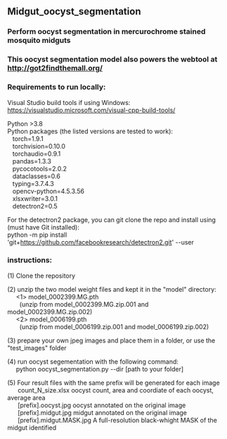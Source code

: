 ## Midgut_oocyst_segmentation
### Perform oocyst segmentation in mercurochrome stained mosquito midguts
### This oocyst segmentation model also powers the webtool at http://got2findthemall.org/

### Requirements to run locally:

Visual Studio build tools if using Windows:
https://visualstudio.microsoft.com/visual-cpp-build-tools/

Python >3.8  
Python packages (the listed versions are tested to work):  
&nbsp;&nbsp;  torch=1.9.1  
&nbsp;&nbsp;  torchvision=0.10.0  
&nbsp;&nbsp;  torchaudio=0.9.1  
&nbsp;&nbsp;  pandas=1.3.3  
&nbsp;&nbsp;  pycocotools=2.0.2   
&nbsp;&nbsp;  dataclasses=0.6  
&nbsp;&nbsp;  typing=3.7.4.3  
&nbsp;&nbsp;  opencv-python=4.5.3.56  
&nbsp;&nbsp;  xlsxwriter=3.0.1  
&nbsp;&nbsp;  detectron2=0.5  

For the detectron2 package, you can git clone the repo and install using (must have Git installed):  
python -m pip install 'git+https://github.com/facebookresearch/detectron2.git' --user




### instructions:  
(1) Clone the repository  

(2) unzip the two model weight files and kept it in the "model" directory:     
&nbsp;&nbsp;&nbsp;&nbsp; <1> model_0002399.MG.pth  
&nbsp;&nbsp;&nbsp;&nbsp;&nbsp;&nbsp; (unzip from model_0002399.MG.zip.001 and model_0002399.MG.zip.002)  
&nbsp;&nbsp;&nbsp;&nbsp; <2> model_0006199.pth  
&nbsp;&nbsp;&nbsp;&nbsp;&nbsp;&nbsp; (unzip from model_0006199.zip.001 and model_0006199.zip.002)  

(3) prepare your own jpeg images and place them in a folder, or use the "test_images" folder    

(4) run oocyst segementation with the following command:  
&nbsp;&nbsp;&nbsp;&nbsp;  python oocyst_segmentation.py --dir [path to your folder]  

(5) Four result files with the same prefix will be generated for each image  
  &nbsp;&nbsp; &nbsp;&nbsp;   count_N_size.xlsx   oocyst count, area and coordiate of each oocyst, average area  
 &nbsp;&nbsp;  &nbsp;&nbsp;   [prefix].oocyst.jpg   oocyst annotated on the original image   
 &nbsp;&nbsp;  &nbsp;&nbsp;   [prefix].midgut.jpg   midgut annotated on the original image  
  &nbsp;&nbsp; &nbsp;&nbsp;   [prefix].midgut.MASK.jpg  A full-resolution black-whight MASK of the midgut identified  



